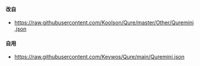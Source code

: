 #### 改自 
* https://raw.githubusercontent.com/Koolson/Qure/master/Other/Quremini.json
#### 自用
* https://raw.githubusercontent.com/Keywos/Qure/main/Quremini.json
